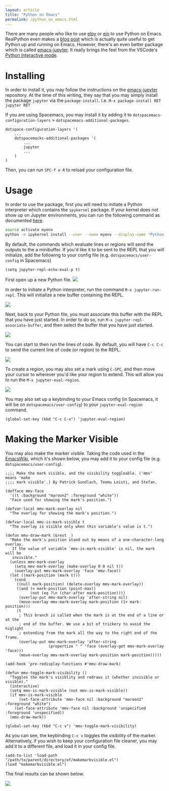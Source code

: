 ```yaml
---
layout: article
title: "Python on Emacs"
permalink: /python_on_emacs.html
---
```


There are many people who like to use [elpy](https://github.com/jorgenschaefer/elpy) or [ein](https://github.com/millejoh/emacs-ipython-notebook) to use Python on Emacs. RealPython even makes a [blog post](https://realpython.com/emacs-the-best-python-editor/) which is actually quite useful to get Python up and running on Emacs. However, there's an even better package which is called [emacs-jupyter](https://github.com/nnicandro/emacs-jupyter). It really brings the feel from the VSCode's [Python Interactive mode](https://code.visualstudio.com/docs/python/jupyter-support-py#_python-interactive-window).

# Installing 
In order to install it, you may follow the instructions on the [emacs-jupyter](https://github.com/nnicandro/emacs-jupyter) repository. At the time of this writing, they say that you may simply install the package `jupyter` via the `package-install`. I.e. `M-x package-install RET jupyter RET`

If you are using Spacemacs, you may install it by adding it to `dotspacemacs-configuration-layers` > `dotspacemacs-additional-packages`. 

```elisp 
dotspace-configuration-layers '(
    ...
    dotspacemacks-additional-packages '(
        ...
        jupyter
        ...
    )
)
```

Then, you can run `SPC-f e R` to reload your configuration file. 


# Usage

In order to use the package, first you will need to initiate a Python interpreter which contains the `ipykernel` package. If your kernel does not show up on Jupyter environments, you can run the following command as documented [here](https://ipython.readthedocs.io/en/stable/install/kernel_install.html#kernels-for-different-environments). 

```bash
source activate myenv
python -m ipykernel install --user --name myenv --display-name "Python 3 (myenv)"
```

By default, the commands which evaluate lines or regions will send the outputs to the a minibuffer. If you'd like it to be sent to the REPL that you will initialize, add the following to your config file (e.g. `dotspacemacs/user-config` in Spacemacs)

```elisp
(setq jupyter-repl-echo-eval-p t)
```

First open up a new Python file. 
![](../assets/python_in_emacs/step1.png)

In order to initiate a Python interpreter, run the command `M-x jupyter-run-repl`. This will initialize a new buffer containing the REPL. 

![](../assets/python_in_emacs/step2.png)

Next, back to your Python file, you must associate this buffer with the REPL that you have just started. In order to do so, run `M-x jupyter-repl-associate-buffer`, and then select the buffer that you have just started. 

![](../assets/python_in_emacs/step3.png)

You can start to then run the lines of code. By default, you will have `C-c C-c` to send the current line of code (or region) to the REPL. 

![](../assets/python_in_emacs/step5.png)

To create a region, you may also set a mark using `C-SPC`, and then move your cursor to wherever you'd like your region to extend. This will allow you to run the `M-x jupyter-eval-region`.

![](../assets/python_in_emacs/step6.png)

You may also set up a keybinding to your Emacs config (in Spacemacs, it will be on `dotspacemacs/user-config`) to your `jupyter-eval-region` command. 

```elisp
(global-set-key (kbd "C-c C-x") 'jupyter-eval-region)
```

# Making the Marker Visible

You may also make the marker visible. Taking the code used in the [EmacsWiki](https://www.emacswiki.org/emacs/MakingMarkVisible), which it's shown below, you may add it to your config file (e.g. `dotspacemacs/user-config`). 

```elisp
;;;; Make the mark visible, and the visibility toggleable. ('mmv' means 'make
;;;; mark visible'.) By Patrick Gundlach, Teemu Leisti, and Stefan.

(defface mmv-face
  '((t :background "maroon2" :foreground "white"))
  "Face used for showing the mark's position.")

(defvar-local mmv-mark-overlay nil
  "The overlay for showing the mark's position.")

(defvar-local mmv-is-mark-visible t
  "The overlay is visible only when this variable's value is t.")

(defun mmv-draw-mark (&rest _)
  "Make the mark's position stand out by means of a one-character-long overlay.
   If the value of variable `mmv-is-mark-visible' is nil, the mark will be
   invisible."
  (unless mmv-mark-overlay
    (setq mmv-mark-overlay (make-overlay 0 0 nil t))
    (overlay-put mmv-mark-overlay 'face 'mmv-face))
  (let ((mark-position (mark t)))
    (cond
     ((null mark-position) (delete-overlay mmv-mark-overlay))
     ((and (< mark-position (point-max))
           (not (eq ?\n (char-after mark-position))))
      (overlay-put mmv-mark-overlay 'after-string nil)
      (move-overlay mmv-mark-overlay mark-position (1+ mark-position)))
     (t
      ; This branch is called when the mark is at the end of a line or at the
      ; end of the buffer. We use a bit of trickery to avoid the higlight
      ; extending from the mark all the way to the right end of the frame.
      (overlay-put mmv-mark-overlay 'after-string
                   (propertize " " 'face (overlay-get mmv-mark-overlay 'face)))
      (move-overlay mmv-mark-overlay mark-position mark-position)))))

(add-hook 'pre-redisplay-functions #'mmv-draw-mark)

(defun mmv-toggle-mark-visibility ()
  "Toggles the mark's visiblity and redraws it (whether invisible or visible)."
  (interactive)
  (setq mmv-is-mark-visible (not mmv-is-mark-visible))
  (if mmv-is-mark-visible
      (set-face-attribute 'mmv-face nil :background "maroon2" :foreground "white")
    (set-face-attribute 'mmv-face nil :background 'unspecified :foreground 'unspecified))
  (mmv-draw-mark))

(global-set-key (kbd "C-c v") 'mmv-toggle-mark-visibility)
```

As you can see, the keybinding `C-c v` toggles the visibility of the marker. Alternatively, if you wish to keep your configuration file cleaner, you may add it to a different file, and load it in your config file. 

```elisp
(add-to-list 'load-path "/path/to/parent/directory/of/makemarkvisible.el")
(load "makemarkvisible.el")
```

The final results can be shown below. 

![](../assets/python_in_emacs/step7.png)


